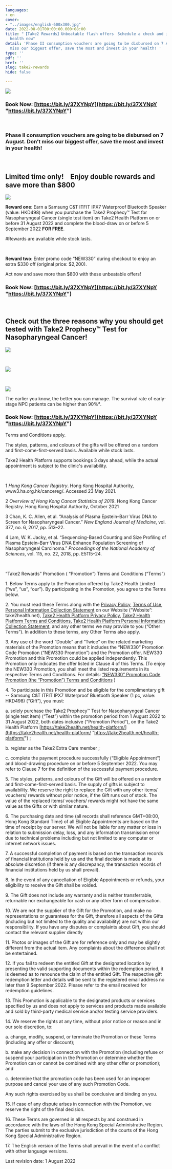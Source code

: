 ```yaml
---
languages:
- en
cover:
- "../images/english-600x300.jpg"
date: 2022-08-01T00:00:00.000+08:00
title: "【Take2 Rewards】Unbeatable flash offers　Schedule a check and invest in your
  health now"
detail: 'Phase II consumption vouchers are going to be disbursed on 7 August. Don’t
  miss our biggest offer, save the most and invest in your health! '
type: ''
pdf: ''
href: ''
slug: take2-rewards
hide: false

---
```

![](../images/banner-eng-4320x2631.jpg)

### **Book Now:** [https://bit.ly/37XYNpY](https://bit.ly/37XYNpY "https://bit.ly/37XYNpY")

<br/>

### Phase II consumption vouchers are going to be disbursed on 7 August. Don’t miss our biggest offer, save the most and invest in your health!

<br/>

## Limited time only!　Enjoy double rewards and save more than $800

![](../images/promo_en.png)

**Reward one**: Earn a Samsung C&T ITFIT IPX7 Waterproof Bluetooth Speaker (value: HKD498) when you purchase the Take2 Prophecy™ Test for Nasopharyngeal Cancer (single test item) on Take2 Health Platform on or before 31 August 2022 and complete the blood-draw on or before 5 September 2022 **FOR FREE**.

\#Rewards are available while stock lasts.

<br/>

**Reward two**: Enter promo code “NEW330” during checkout to enjoy an extra $330 off (original price: $2,200).

Act now and save more than $800 with these unbeatable offers!

### **Book Now:** [https://bit.ly/37XYNpY](https://bit.ly/37XYNpY "https://bit.ly/37XYNpY")

<br/>

## Check out the three reasons why you should get tested with Take2 Prophecy™ Test for Nasopharyngeal Cancer!

![](../images/pt1-1.png)

<br/>

![](../images/nasopharynx_eng.png)

<br/>

![](../images/simple3steps_eng.png)

The earlier you know, the better you can manage. The survival rate of early-stage NPC patients can be higher than 90%².

### **Book Now:** [https://bit.ly/37XYNpY](https://bit.ly/37XYNpY "https://bit.ly/37XYNpY")

Terms and Conditions apply.

The styles, patterns, and colours of the gifts will be offered on a random and first-come-first-served basis. Available while stock lasts.

Take2 Health Platform supports bookings 3 days ahead, while the actual appointment is subject to the clinic's availability.

<br/>

1 _Hong Kong Cancer Registry_. Hong Kong Hospital Authority, www3.ha.org.hk/cancereg/. Accessed 23 May 2021.

2 _Overview of Hong Kong Cancer Statistics of 2019_. Hong Kong Cancer Registry. Hong Kong Hospital Authority, October 2021

3 Chan, K. C. Allen, et al. “Analysis of Plasma Epstein–Barr Virus DNA to Screen for Nasopharyngeal Cancer.” _New England Journal of Medicine_, vol. 377, no. 6, 2017, pp. 513–22.

4 Lam, W. K. Jacky, et al. “Sequencing-Based Counting and Size Profiling of Plasma Epstein–Barr Virus DNA Enhance Population Screening of Nasopharyngeal Carcinoma.” _Proceedings of the National_ _Academy of Sciences_, vol. 115, no. 22, 2018, pp. E5115–24.

<br/>

“Take2 Rewards” Promotion ( “Promotion”) Terms and Conditions (“Terms”)

1\. Below Terms apply to the Promotion offered by Take2 Health Limited (“we”, “us”, “our”). By participating in the Promotion, you agree to the Terms below.

2\. You must read these Terms along with the [Privacy Policy](https://take2health.net/en/terms-and-conditions/privacy-policy), [Terms of Use](https://take2health.net/en/terms-and-conditions/website-terms-of-use/), [Personal Information Collection Statement](https://take2health.net/en/terms-and-conditions/personal-information-collection-statement/) on our Website (“Website”: take2health.net), [Take2 Health Platform Privacy Policy](https://take2health.net/health-platform/agreement/2), [Take2 Health Platform Terms and Conditions](https://take2health.net/health-platform/agreement/3), [Take2 Health Platform Personal Information Collection Statement](https://take2health.net/health-platform/agreement/1), and any other terms we may provide to you (“Other Terms”). In addition to these terms, any Other Terms also apply.

3\. Any use of the word “Double” and “Twice” on the related marketing materials of the Promotion means that it includes the “NEW330” Promotion Code Promotion (“NEW330 Promotion”) and the Promotion offer. NEW330 Promotion and this Promotion could be applied independently. This Promotion only indicates the offer listed in Clause 4 of this Terms. (To enjoy the NEW330 Promotion, you shall meet the listed requirements in its respective Terms and Conditions. For details: [“NEW330” Promotion Code Promotion (the “Promotion”) Terms and Conditions](https://take2health.net/en/whats-new/promotions/new330-tnc) )

4\. To participate in this Promotion and be eligible for the complimentary gift -- Samsung C&T ITFIT IPX7 Waterproof Bluetooth Speaker (1 pc, value: HKD498) (“Gift”), you must:

a. solely purchase the Take2 Prophecy™ Test for Nasopharyngeal Cancer (single test item) (“Test”) within the promotion period from 1 August 2022 to 31 August 2022, both dates inclusive ("Promotion Period”), on the Take2 Health Platform [https://take2health.net/health-platform/](https://take2health.net/health-platform/ "https://take2health.net/health-platform/") ;

b. register as the Take2 Extra Care member ;

c. complete the payment procedure successfully (“Eligible Appointment”) and blood-drawing procedure on or before 5 September 2022. You may refer to Clause 7 for the definition of the successful payment procedure.

5\. The styles, patterns, and colours of the Gift will be offered on a random and first-come-first-served basis. The supply of gifts is subject to availability. We reserve the right to replace the Gift with any other items/ vouchers/ rewards without prior notice, if the Gift runs out of stock. The value of the replaced items/ vouchers/ rewards might not have the same value as the Gifts or with similar nature.

6\. The purchasing date and time (all records shall reference GMT+08:00, Hong Kong Standard Time) of all Eligible Appointments are based on the time of receipt by our server. We will not be liable for any matter or loss in relation to submission delay, loss, and any information transmission error due to technical problems including but not limited to any computer or internet network issues.

7\. A successful completion of payment is based on the transaction records of financial institutions held by us and the final decision is made at its absolute discretion (if there is any discrepancy, the transaction records of financial institutions held by us shall prevail).

8\. In the event of any cancellation of Eligible Appointments or refunds, your eligibility to receive the Gift shall be voided.

9\. The Gift does not include any warranty and is neither transferrable, returnable nor exchangeable for cash or any other form of compensation.

10\. We are not the supplier of the Gift for the Promotion, and make no representations or guarantees for the Gift, therefore all aspects of the Gifts (including but not limited to the quality and availability) are not within our responsibility. If you have any disputes or complaints about Gift, you should contact the relevant supplier directly

11\. Photos or images of the Gift are for reference only and may be slightly different from the actual item. Any complaints about the difference shall not be entertained.

12\. If you fail to redeem the entitled Gift at the designated location by presenting the valid supporting documents within the redemption period, it is deemed as to renounce the claim of the entitled Gift. The respective gift redemption letter and details will be sent to the registered email address no later than 9 September 2022. Please refer to the email received for redemption guidelines.

13\. This Promotion is applicable to the designated products or services specified by us and does not apply to services and products made available and sold by third-party medical service and/or testing service providers.

14\. We reserve the rights at any time, without prior notice or reason and in our sole discretion, to:

a. change, modify, suspend, or terminate the Promotion or these Terms (including any offer or discount);

b. make any decision in connection with the Promotion (including refuse or suspend your participation in the Promotion or determine whether the Promotion can or cannot be combined with any other offer or promotion); and

c. determine that the promotion code has been used for an improper purpose and cancel your use of any such Promotion Code.

Any such rights exercised by us shall be conclusive and binding on you.

15\. If case of any dispute arises in connection with the Promotion, we reserve the right of the final decision.

16\. These Terms are governed in all respects by and construed in accordance with the laws of the Hong Kong Special Administrative Region. The parties submit to the exclusive jurisdiction of the courts of the Hong Kong Special Administrative Region.

17\. The English version of the Terms shall prevail in the event of a conflict with other language versions.

Last revision date: 1 August 2022